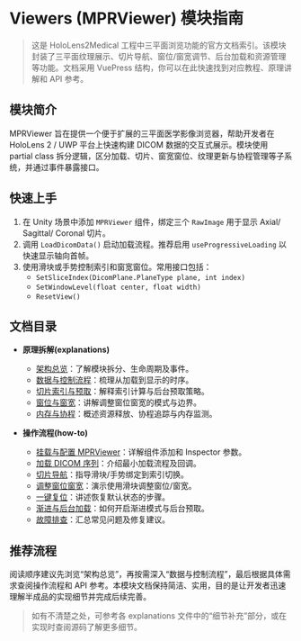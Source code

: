 # Viewers (MPRViewer) 模块指南

> 这是 HoloLens2Medical 工程中三平面浏览功能的官方文档索引。该模块封装了三平面纹理展示、切片导航、窗位/窗宽调节、后台加载和资源管理等功能。文档采用 VuePress 结构，你可以在此快速找到对应教程、原理讲解和 API 参考。

## 模块简介
MPRViewer 旨在提供一个便于扩展的三平面医学影像浏览器，帮助开发者在 HoloLens 2 / UWP 平台上快速构建 DICOM 数据的交互式展示。模块使用 partial class 拆分逻辑，区分加载、切片、窗宽窗位、纹理更新与协程管理等子系统，并通过事件暴露接口。

## 快速上手
1. 在 Unity 场景中添加 `MPRViewer` 组件，绑定三个 `RawImage` 用于显示 Axial/ Sagittal/ Coronal 切片。
2. 调用 `LoadDicomData()` 启动加载流程。推荐启用 `useProgressiveLoading` 以快速显示轴向首帧。
3. 使用滑块或手势控制索引和窗宽窗位。常用接口包括：
   - `SetSliceIndex(DicomPlane.PlaneType plane, int index)`
   - `SetWindowLevel(float center, float width)`
   - `ResetView()`

## 文档目录
- **原理拆解(explanations)**
  - [架构总览](./explanations/architecture.md)：了解模块拆分、生命周期及事件。
  - [数据与控制流程](./explanations/data-flow.md)：梳理从加载到显示的时序。
  - [切片索引与预取](./explanations/slice-indexing.md)：解释索引计算与后台预取策略。
  - [窗位与窗宽](./explanations/window-level.md)：讲解调整窗位窗宽的模式与边界。
  - [内存与协程](./explanations/memory-and-coroutines.md)：概述资源释放、协程追踪与内存监测。

- **操作流程(how-to)**
  - [挂载与配置 MPRViewer](./how-to/setup-mprviewer.md)：详解组件添加和 Inspector 参数。
  - [加载 DICOM 序列](./how-to/load-dicom-series.md)：介绍最小加载流程及回调。
  - [切片导航](./how-to/navigate-slices.md)：指导滑块/手势绑定到索引切换。
  - [调整窗位窗宽](./how-to/change-windowlevel.md)：演示使用滑块调整窗位/窗宽。
  - [一键复位](./how-to/reset-view.md)：讲述恢复默认状态的步骤。
  - [渐进与后台加载](./how-to/background-loading.md)：如何开启渐进模式与后台预取。
  - [故障排查](./how-to/troubleshooting.md)：汇总常见问题及修复建议。

## 推荐流程
阅读顺序建议先浏览“架构总览”，再按需深入“数据与控制流程”，最后根据具体需求查阅操作流程和 API 参考。本模块文档保持简洁、实用，目的是让开发者迅速理解半成品的实现细节并完成后续完善。

> 如有不清楚之处，可参考各 explanations 文件中的“细节补充”部分，或在实现时查阅源码了解更多细节。
